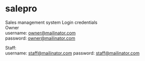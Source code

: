 # salepro
 Sales management system
Login credentials\
Owner\
username: 	owner@mailinator.com\
password:	owner@mailinator.com

Staff:\
username:	staff@mailinator.com
password:	staff@mailinator.com
